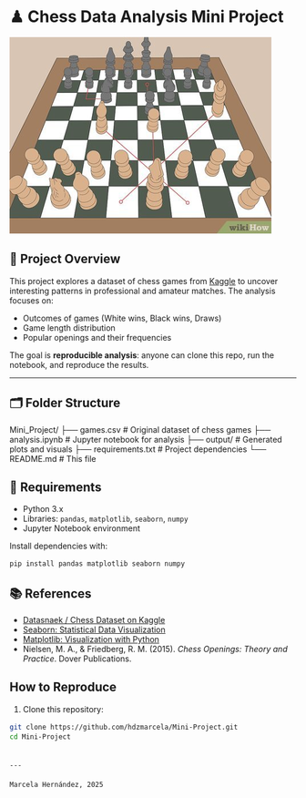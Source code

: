 # ♟ Chess Data Analysis Mini Project

![Chess Opening Diagram](diagram.jpg)

## 📖 Project Overview

This project explores a dataset of chess games from [Kaggle](https://www.kaggle.com/datasnaek/chess) to uncover interesting patterns in professional and amateur matches. The analysis focuses on:

- Outcomes of games (White wins, Black wins, Draws)  
- Game length distribution  
- Popular openings and their frequencies  

The goal is **reproducible analysis**: anyone can clone this repo, run the notebook, and reproduce the results.

---

## 🗂 Folder Structure

Mini_Project/
├── games.csv # Original dataset of chess games
├── analysis.ipynb # Jupyter notebook for analysis
├── output/ # Generated plots and visuals
├── requirements.txt # Project dependencies
└── README.md # This file

## 🧰 Requirements

- Python 3.x  
- Libraries: `pandas`, `matplotlib`, `seaborn`, `numpy`  
- Jupyter Notebook environment

Install dependencies with:

```bash
pip install pandas matplotlib seaborn numpy
```

## 📚 References

- [Datasnaek / Chess Dataset on Kaggle](https://www.kaggle.com/datasets/datasnaek/chess)  
- [Seaborn: Statistical Data Visualization](https://seaborn.pydata.org/)  
- [Matplotlib: Visualization with Python](https://matplotlib.org/)  
- Nielsen, M. A., & Friedberg, R. M. (2015). *Chess Openings: Theory and Practice*. Dover Publications.  

## How to Reproduce

1. Clone this repository:

```bash
git clone https://github.com/hdzmarcela/Mini-Project.git
cd Mini-Project


---

Marcela Hernández, 2025